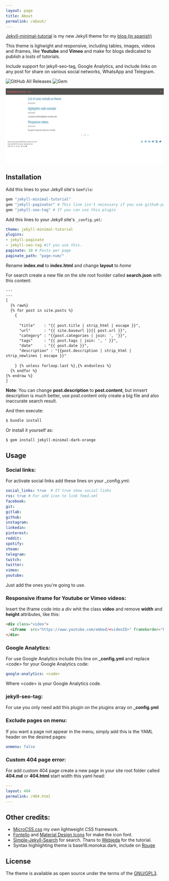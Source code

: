 ```yaml
---
layout: page
title: About
permalink: /about/
---
```


[Jekyll-minimal-tutorial](https://son-link.github.io/jekyll-minimal-tutorial) is my new Jekyll theme for my [blog (in spanish)](https://son-link.github.io)

This theme is lighwight and responsive, including tables, images, videos and iframes, like **Youtube** and **Vimeo** and make for blogs dedicated to publish a losts of tutorials.

Include support for jekyll-seo-tag, Google Analytics, and include links on any post for share on various social networks, WhatsApp and Telegram.

![GitHub All Releases](https://img.shields.io/github/downloads/son-link/jekyll-minimal-tutorial/total?style=flat-square&label=Github%20downloads)
![Gem](https://img.shields.io/gem/dt/jekyll-minimal-tutorial?label=GEM%20downloads&style=flat-square)

![Capture](/screenshot.png)

## Installation

Add this lines to your Jekyll site's `Gemfile`:

```ruby
gem "jekyll-minimal-tutorial"
gem "jekyll-paginator" # This line isn't necessary if you use github-pages
gem "jekyll-seo-tag" # If you can use this plugin
```

Add this lines to your Jekyll site's `_config.yml`:

```yaml
theme: jekyll-minimal-tutorial
plugins:
- jekyll-paginate
- jekyll-seo-tag #if you use this.
paginate: 10 # Posts per page
paginate_path: "page:num/"
```

Rename **index.md** to **index.html** and change **layout** to *home*

For search create a new file on the site root foolder called **search.json** with this content:

```plain
---
---
[
  {% raw%}
  {% for post in site.posts %}
    {

      "title"    : "{{ post.title | strip_html | escape }}",
      "url"      : "{{ site.baseurl }}{{ post.url }}",
      "category" : "{{post.categories | join: ', '}}",
      "tags"     : "{{ post.tags | join: ', ' }}",
      "date"     : "{{ post.date }}",
      "description" : "{{post.description | strip_html | strip_newlines | escape }}"

    } {% unless forloop.last %},{% endunless %}
  {% endfor %}
{% endraw %}
]
```
**Note**: You can change **post.description** to **post.content**, but innsert description is much better, use post.content only create a big file and also inaccurate search result.

And then execute:

```sh
$ bundle install
```
Or install it yourself as:
```sh
$ gem install jekyll-minimal-dark-orange
```

## Usage

### Social links:

For activate social links add these lines on your _config.yml:

```yaml
social_links: true  # If true show social links
rss: true # For add icon to link feed.xml
facebook:
git:
gitlab:
github:
instagram:
linkedin:
pinterest:
reddit:
spotify:
steam:
telegram:
twitch:
twitter:
vimeo:
youtube:
```
Just add the ones you're going to use.

### Responsive iframe for Youtube or Vimeo videos:

Insert the iframe code into a div whit the class **video** and remove **width** and **height** attributes, like this:

```html
<div class="video">
  <iframe  src="https://www.youtube.com/embed/<videoID>" frameborder="0" allow="autoplay; encrypted-media" allowfullscreen></iframe>
</div>
```

### Google Analytics:
For use Google Analytics include this line  on **_config.yml** and replace &lt;code> for your Google Analytics code:

```yaml
google-analytics: <code>
```
Where &lt;code> is your Google Analytics code.

### jekyll-seo-tag:
For use you only need add this plugin on the plugins array on **_config.yml**

### Exclude pages on menu:
If you want a page not appear in the menu, simply add this is the YAML header on the desired pages:

```yaml
onmenu: false
```

### Custom 404 page error:
For add custom 404 page create a new page in your site root folder called **404.md** or **404.html** start width this yaml head:

```yaml
---
layout: 404
permalink: /404.html
---
```

## Other credits:

* [MicroCSS.css](https://son-link.github.io/microcss) my own lightweight CSS framework.
* [Fontello](http://fontello.com/) and [Material Design Icons](https://materialdesignicons.com/) for make the icon font.
* [Simple-Jekyll-Search](https://github.com/christian-fei/Simple-Jekyll-Search) for search. Thans to [Webjeda](https://blog.webjeda.com/instant-jekyll-search/) for the tutorial.
* Syntax highlighting theme is base16.monokai.dark, include on [Rouge](https://github.com/rouge-ruby/rouge)

## License

The theme is available as open source under the terms of the [GNU/GPL3](https://opensource.org/licenses/GPL-3.0).
